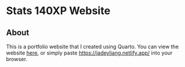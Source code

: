 # Stats 140XP Website

## About
This is a portfolio website that I created using Quarto. You can view the website [here](https://jadeyliang.netlify.app/), or simply paste https://jadeyliang.netlify.app/ into your browser.
